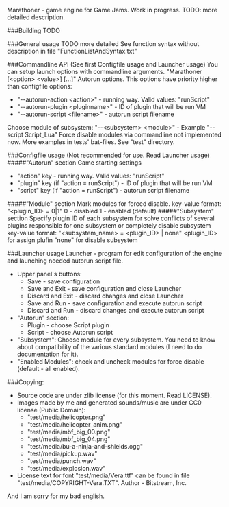 Marathoner - game engine for Game Jams.
Work in progress.
TODO: more detailed description.

###Building
TODO

###General usage
TODO more detailed
See function syntax without description in file "FunctionListAndSyntax.txt"

###Commandline API (See first Configfile usage and Launcher usage)
You can setup launch options with commandline arguments.
"Marathoner [\<option\> \<value\>] [...]"
Autorun options. This options have priority higher than configfile options:

* "--autorun-action \<action\>" - running way. Valid values: "runScript"
* "--autorun-plugin \<pluginname\>" - ID of plugin that will be run VM
* "--autorun-script \<filename\>" - autorun script filename

Choose module of subsystem:
"--\<subsystem\> \<module\>" - Example "--script Script_Lua"
Force disable modules via commandline not implemented now.
More examples in tests' bat-files. See "test" directory.

###Configfile usage (Not recommended for use. Read Launcher usage)
#####"Autorun" section
Game starting settings

* "action" key - running way. Valid values: "runScript"
* "plugin" key (if "action = runScript") - ID of plugin that will be run VM
* "script" key (if "action = runScript") - autorun script filename

#####"Module" section
Mark modules for forced disable.
key-value format: "<plugin_ID> = 0|1"
0 - disabled
1 - enabled (default)
#####"Subsystem" section
Specify plugin ID of each subsystem for solve conflicts
  of several plugins responsible for one subsystem or completely disable
  subsystem
    key-value format: "<subsystem_name> = <plugin_ID> | none"
    <plugin_ID> for assign plufin
    "none" for disable subsystem

###Launcher usage
Launcher - program for edit configuration of the engine and launching needed
autorun script file.

* Upper panel's buttons:
  * Save - save configuration
  * Save and Exit - save configuration and close Launcher
  * Discard and Exit - discard changes and close Launcher
  * Save and Run - save configuration and execute autorun script
  * Discard and Run - discard changes and execute autorun script
* "Autorun" section:
  * Plugin - choose Script plugin
  * Script - choose Autorun script
* "Subsystem":
Choose module for every subsystem. You need to know about compatibility of
the various standard modules (I need to do documentation for it).
* "Enabled Modules":
check and uncheck modules for force disable (default - all enabled).

###Copying:
* Source code are under zlib license (for this moment. Read LICENSE).
* Images made by me and generated sounds/music are under CC0 license (Public
Domain):
  * "test/media/helicopter.png"
  * "test/media/helicopter_anim.png"
  * "test/media/mbf_big_00.png"
  * "test/media/mbf_big_04.png"
  * "test/media/bu-a-ninja-and-shields.ogg"
  * "test/media/pickup.wav"
  * "test/media/punch.wav"
  * "test/media/explosion.wav"
* License text for font "test/media/Vera.ttf" can be found in file
"test/media/COPYRIGHT-Vera.TXT". Author - Bitstream, Inc.

And I am sorry for my bad english.

